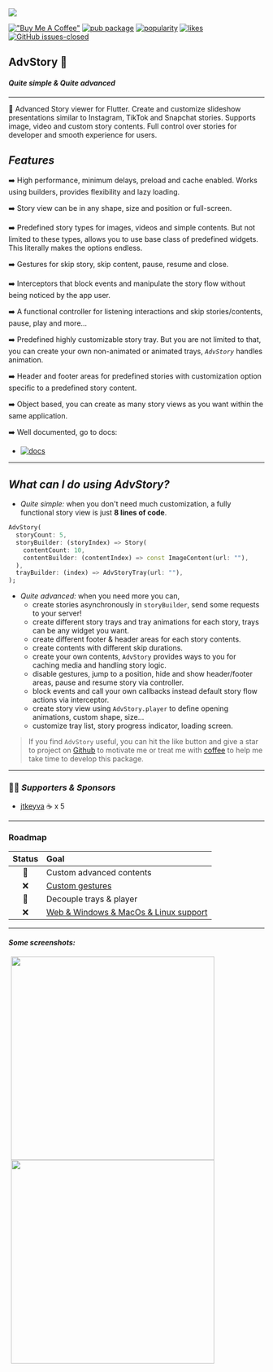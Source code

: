 <img src="https://files.gitbook.com/v0/b/gitbook-x-prod.appspot.com/o/spaces%2FLZoq1vLHUTwBd2vqtB84%2Fuploads%2FanFNgKBQRGFKJQ7HK2It%2Fanimated_tray_cover.gif?alt=media&token=7e42ec27-fcec-48d5-8d97-6250d60b5b23">

[!["Buy Me A Coffee"](https://www.buymeacoffee.com/assets/img/custom_images/orange_img.png)](https://www.buymeacoffee.com/ertgrulll) [![pub package](https://img.shields.io/pub/v/advstory.svg)](https://pub.dev/packages/advstory) [![popularity](https://badges.bar/advstory/popularity)](https://pub.dev/packages/advstory/score) [![likes](https://badges.bar/advstory/likes)](https://pub.dev/packages/advstory/score) [![GitHub issues-closed](https://img.shields.io/github/issues-closed/ertgrulll/advstory)](https://github.com/ertgrulll/advstory/issues)

## AdvStory 📸

#### _Quite simple & Quite advanced_

___

🚀 Advanced Story viewer for Flutter. Create and customize slideshow presentations similar to Instagram, TikTok and Snapchat stories. Supports image, video and custom story contents. Full control over stories for developer and smooth experience for users.

## _Features_

➡️ High performance, minimum delays, preload and cache enabled. Works using builders, provides flexibility and lazy loading.

➡️ Story view can be in any shape, size and position or full-screen.

➡️ Predefined story types for images, videos and simple contents. But not limited to these types, allows you to use base class of predefined widgets.    This literally makes the options endless.

➡️ Gestures for skip story, skip content, pause, resume and close.

➡️ Interceptors that block events and manipulate the story flow without being noticed by the app user.

➡️ A functional controller for listening interactions and skip stories/contents, pause, play and more...

➡️ Predefined highly customizable story tray. But you are not limited to that, you can create your own non-animated or animated trays, _`AdvStory`_ handles animation.

➡️ Header and footer areas for predefined stories with customization option specific to a predefined story content.

➡️ Object based, you can create as many story views as you want within the same application.

➡️ Well documented, go to docs:

* [![docs](https://img.shields.io/badge/AdvStory-Documentation-9cflogo=gitbook?color=7395de)](https://advstory.sourcekod.com)

___

## _What can I do using AdvStory?_

- _Quite simple:_ when you don't need much customization, a fully functional story view is just **8 lines of code**.

```dart
AdvStory(
  storyCount: 5,
  storyBuilder: (storyIndex) => Story(
    contentCount: 10,
    contentBuilder: (contentIndex) => const ImageContent(url: ""),
  ),
  trayBuilder: (index) => AdvStoryTray(url: ""),
);
```
- _Quite advanced:_ when you need more you can,
    - create stories asynchronously in `storyBuilder`, send some requests to your server!
    - create different story trays and tray animations for each story, trays can be any widget you want.
    - create different footer & header areas for each story contents.
    - create contents with different skip durations.
    - create your own contents, `AdvStory` provides ways to you for caching media and handling story logic.
    - disable gestures, jump to a position, hide and show header/footer areas, pause and resume story via controller.
    - block events and call your own callbacks instead default story flow actions via interceptor.
    - create story view using `AdvStory.player` to define opening animations, custom shape, size...
    - customize tray list, story progress indicator, loading screen.

> If you find `AdvStory` useful, you can hit the like button and give a star to project on [Github](https://github.com/ertgrulll/advstory) to motivate me or treat me with [coffee](https://www.buymeacoffee.com/ertgrulll) to help me take time to develop this package.

___

### 🤝🏼 _Supporters & Sponsors_

- [jtkeyva](https://github.com/jtkeyva) ☕️ x 5

___

### Roadmap

| Status | Goal | 
| :---: | :--- | 
| 🚀 | Custom advanced contents
| ❌ | [Custom gestures](https://github.com/ertgrulll/advstory/issues/4)
| 🚀 | Decouple trays & player
| ❌ | [Web & Windows & MacOs & Linux support](https://github.com/ertgrulll/advstory/issues/6)

___

#### _Some screenshots:_

<p align="left">
    <img src="https://github.com/ertgrulll/advstory/blob/master/github_images/story_view_demo.gif?raw=true" height="400" hspace="1%"/>
    <img src="https://github.com/ertgrulll/advstory/blob/master/github_images/adv_story_tray_customizations.gif?raw=true" height="400" hspace="1%">
</p>

